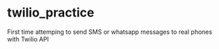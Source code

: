 # twilio_practice
First time attemping to send SMS or whatsapp messages to real phones with Twilio API

